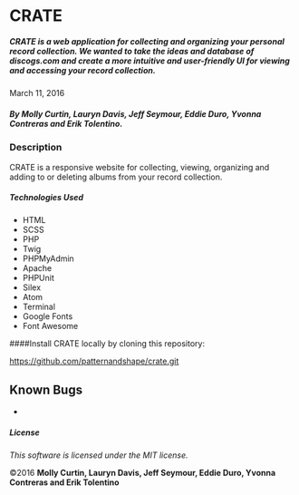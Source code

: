 # CRATE

##### CRATE is a web application for collecting and organizing your personal record collection. We wanted to take the ideas and database of discogs.com and create a more intuitive and user-friendly UI for viewing and accessing your record collection.

March 11, 2016

##### By Molly Curtin, Lauryn Davis, Jeff Seymour, Eddie Duro, Yvonna Contreras and Erik Tolentino.

### Description

CRATE is a responsive website for collecting, viewing, organizing and adding to or deleting albums from your record collection.


##### Technologies Used

* HTML
* SCSS
* PHP
* Twig
* PHPMyAdmin
* Apache
* PHPUnit
* Silex
* Atom
* Terminal
* Google Fonts
* Font Awesome

####Install CRATE locally by cloning this repository:

https://github.com/patternandshape/crate.git

## Known Bugs

*

##### License

*This software is licensed under the MIT license.*

&copy;2016 **Molly Curtin, Lauryn Davis, Jeff Seymour, Eddie Duro, Yvonna Contreras and Erik Tolentino**
